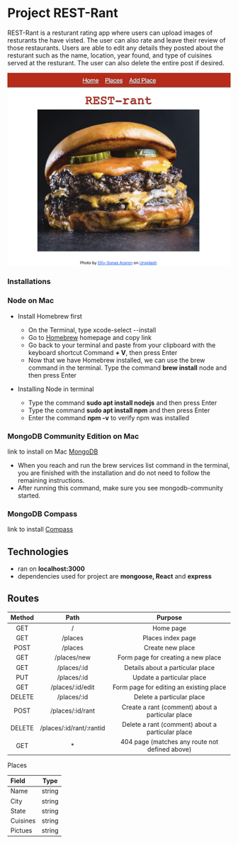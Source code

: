 # Project REST-Rant

REST-Rant is a resturant rating app where users can upload images of resturants the have visted. The user can also rate and leave their review of those restaurants. Users are able to edit any details they posted about the resturant such as the name, location, year found, and type of cuisines served at the resturant. The user can also delete the entire post if desired.    

![Home Page](public/images/rest-Rant.png)


### Installations 
### Node on Mac
- Install Homebrew first
  - On the Terminal, type xcode-select --install
  - Go to [Homebrew](https://brew.sh/) homepage and copy link
  - Go back to your terminal and paste from your clipboard with the keyboard shortcut Command **+ V**, then press Enter
  - Now that we have Homebrew installed, we can use the brew command in the terminal. Type the command **brew install** node and then press Enter

- Installing Node in terminal
  - Type the command **sudo apt install nodejs** and then press Enter
  - Type the command **sudo apt install npm** and then press Enter
  - Enter the command **npm -v** to verify npm was installed

### MongoDB Community Edition on Mac
link to install on Mac [MongoDB](https://www.mongodb.com/docs/manual/tutorial/install-mongodb-on-os-x/)
- When you reach and run the brew services list command in the terminal, you are finished with the installation and do not need to follow the remaining instructions.
- After running this command, make sure you see mongodb-community started.

### MongoDB Compass
link to install [Compass](https://www.mongodb.com/docs/compass/master/install/)

## Technologies
- ran on **localhost:3000**
- dependencies used for project are **mongoose, React** and **express** 


## Routes

| Method |    Path                     | Purpose     |
| :----: | :---------:                 | :---------: |
| GET    | /                           | Home page |
| GET    | /places                     | Places index page|
| POST   | /places                     | Create new place |
| GET    | /places/new                 | Form page for creating a new place |
| GET    | /places/:id                 | Details about a particular place |
| PUT    | /places/:id                 | Update a particular place |
| GET    | /places/:id/edit            | Form page for editing an existing place |
| DELETE | /places/:id                 | Delete a particular place |
| POST   | /places/:id/rant            | Create a rant (comment) about a particular place |
| DELETE | /places/:id/rant/:rantid    | Delete a rant (comment) about a particular place |
| GET    |  *                          | 404 page (matches any route not defined above) |


Places

| Field     | Type     |
| :-------  | :------: |
| Name      | string   |
| City      | string   |
| State     | string   | 
| Cuisines  | string   |
| Pictues   | string   |